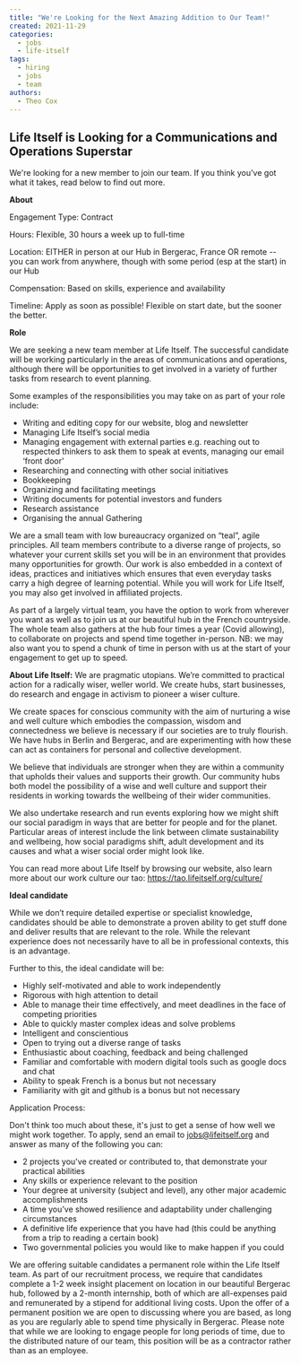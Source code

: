 ```yaml
---
title: "We're Looking for the Next Amazing Addition to Our Team!"
created: 2021-11-29
categories: 
  - jobs
  - life-itself
tags: 
  - hiring
  - jobs
  - team
authors: 
  - Theo Cox
---
```


## Life Itself is Looking for a Communications and Operations Superstar

We're looking for a new member to join our team. If you think you've got what it takes, read below to find out more.

**About**

Engagement Type: Contract

Hours: Flexible, 30 hours a week up to full-time

Location: EITHER in person at our Hub in Bergerac, France OR remote -- you can work from anywhere, though with some period (esp at the start) in our Hub

Compensation: Based on skills, experience and availability

Timeline: Apply as soon as possible! Flexible on start date, but the sooner the better. 

**Role**

We are seeking a new team member at Life Itself. The successful candidate will be working particularly in the areas of communications and operations, although there will be opportunities to get involved in a variety of further tasks from research to event planning.

Some examples of the responsibilities you may take on as part of your role include:

- Writing and editing copy for our website, blog and newsletter
- Managing Life Itself’s social media
- Managing engagement with external parties e.g. reaching out to respected thinkers to ask them to speak at events, managing our email ‘front door'
- Researching and connecting with other social initiatives
- Bookkeeping 
- Organizing and facilitating meetings
- Writing documents for potential investors and funders
- Research assistance
- Organising the annual Gathering

We are a small team with low bureaucracy organized on “teal”, agile principles. All team members contribute to a diverse range of projects, so whatever your current skills set you will be in an environment that provides many opportunities for growth. Our work is also embedded in a context of ideas, practices and initiatives which ensures that even everyday tasks carry a high degree of learning potential. While you will work for Life Itself, you may also get involved in affiliated projects.

As part of a largely virtual team, you have the option to work from wherever you want as well as to join us at our beautiful hub in the French countryside. The whole team also gathers at the hub four times a year (Covid allowing), to collaborate on projects and spend time together in-person. NB: we may also want you to spend a chunk of time in person with us at the start of your engagement to get up to speed.

**About Life Itself:** We are pragmatic utopians. We’re committed to practical action for a radically wiser, weller world. We create hubs, start businesses, do research and engage in activism to pioneer a wiser culture.

We create spaces for conscious community with the aim of nurturing a wise and well culture which embodies the compassion, wisdom and connectedness we believe is necessary if our societies are to truly flourish. We have hubs in Berlin and Bergerac, and are experimenting with how these can act as containers for personal and collective development. 

We believe that individuals are stronger when they are within a community that upholds their values and supports their growth. Our community hubs both model the possibility of a wise and well culture and support their residents in working towards the wellbeing of their wider communities.

We also undertake research and run events exploring how we might shift our social paradigm in ways that are better for people and for the planet. Particular areas of interest include the link between climate sustainability and wellbeing, how social paradigms shift, adult development and its causes and what a wiser social order might look like.

You can read more about Life Itself by browsing our website, also learn more about our work culture our tao: https://tao.lifeitself.org/culture/

**Ideal candidate**

While we don’t require detailed expertise or specialist knowledge, candidates should be able to demonstrate a proven ability to get stuff done and deliver results that are relevant to the role. While the relevant experience does not necessarily have to all be in professional contexts, this is an advantage. 

Further to this, the ideal candidate will be:

- Highly self-motivated and able to work independently
- Rigorous with high attention to detail
- Able to manage their time effectively, and meet deadlines in the face of competing priorities
- Able to quickly master complex ideas and solve problems
- Intelligent and conscientious
- Open to trying out a diverse range of tasks
- Enthusiastic about coaching, feedback and being challenged
- Familiar and comfortable with modern digital tools such as google docs and chat 
- Ability to speak French is a bonus but not necessary
- Familiarity with git and github is a bonus but not necessary

Application Process:

Don't think too much about these, it's just to get a sense of how well we might work together. To apply, send an email to jobs@lifeitself.org and answer as many of the following you can:

- 2 projects you've created or contributed to, that demonstrate your practical abilities
- Any skills or experience relevant to the position
- Your degree at university (subject and level), any other major academic accomplishments 
- A time you’ve showed resilience and adaptability under challenging circumstances
- A definitive life experience that you have had (this could be anything from a trip to reading a certain book)
- Two governmental policies you would like to make happen if you could

We are offering suitable candidates a permanent role within the Life Itself team. As part of our recruitment process, we require that candidates complete a 1-2 week insight placement on location in our beautiful Bergerac hub, followed by a 2-month internship, both of which are all-expenses paid and remunerated by a stipend for additional living costs. Upon the offer of a permanent position we are open to discussing where you are based, as long as you are regularly able to spend time physically in Bergerac. Please note that while we are looking to engage people for long periods of time, due to the distributed nature of our team, this position will be as a contractor rather than as an employee.
